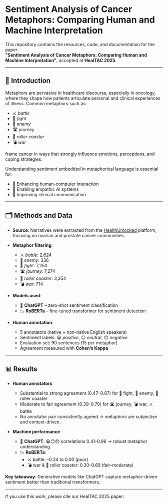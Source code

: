 # Sentiment Analysis of Cancer Metaphors: Comparing Human and Machine Interpretation

This repository contains the resources, code, and documentation for the paper  
**"Sentiment Analysis of Cancer Metaphors: Comparing Human and Machine Interpretation"**, accepted at **HealTAC 2025**.  

---

## 📖 Introduction
Metaphors are pervasive in healthcare discourse, especially in oncology, where they shape how patients articulate personal and clinical experiences of illness. Common metaphors such as:

- ⚔️ *battle*  
- 🥊 *fight*  
- 👹 *enemy*  
- 🛣️ *journey*  
- 🎢 *roller coaster*  
- 💣 *war*  

frame cancer in ways that strongly influence emotions, perceptions, and coping strategies.  

Understanding sentiment embedded in metaphorical language is essential for:  
- 🤝 Enhancing human-computer interaction  
- 💜 Enabling empathic AI systems  
- 🏥 Improving clinical communication  

---

## 🗂 Methods and Data
- **Source**: Narratives were extracted from the [HealthUnlocked](https://healthunlocked.com) platform, focusing on ovarian and prostate cancer communities.  
- **Metaphor filtering**:  
  - ⚔️ *battle*: 2,624  
  - 👹 *enemy*: 336  
  - 🥊 *fight*: 7,250  
  - 🛣️ *journey*: 7,274  
  - 🎢 *roller coaster*: 3,354  
  - 💣 *war*: 714  

- **Models used**:  
  - 🤖 **ChatGPT** – zero-shot sentiment classification  
  - 📉 **RoBERTa** – fine-tuned transformer for sentiment detection  

- **Human annotation**:  
  - 5 annotators (native + non-native English speakers)  
  - Sentiment labels: 😀 *positive*, 😐 *neutral*, 😞 *negative*  
  - Evaluation set: 90 sentences (15 per metaphor)  
  - Agreement measured with **Cohen’s Kappa**  

---

## 📊 Results
- **Human annotators**  
  - Substantial to strong agreement (0.47–0.87) for 🥊 fight, 👹 enemy, 🎢 roller coaster  
  - Moderate to fair agreement (0.39–0.70) for 🛣️ journey, 💣 war, ⚔️ battle  
  - No annotator pair consistently agreed → metaphors are subjective and context-driven.  

- **Machine performance**  
  - 🤖 **ChatGPT**: 😀😐😞 correlations 0.41–0.96 → robust metaphor understanding  
  - 📉 **RoBERTa**:  
    - ⚔️ battle: –0.24 to 0.00 (poor)  
    - 💣 war & 🎢 roller coaster: 0.30–0.69 (fair–moderate)  

**Key takeaway**: Generative models like ChatGPT capture metaphor-driven sentiment better than traditional transformers.

---

If you use this work, please cite our HealTAC 2025 paper:

